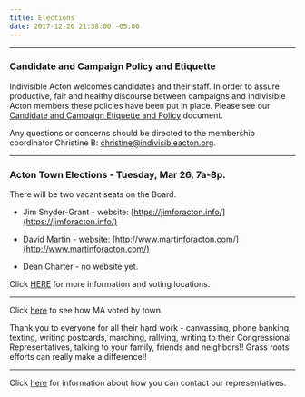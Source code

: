 ```yaml
---
title: Elections
date: 2017-12-20 21:38:00 -05:00
---
```


---

### Candidate and Campaign Policy and Etiquette

Indivisible Acton welcomes candidates and their staff. In order to assure productive, fair and healthy discourse between campaigns and Indivisible Acton members these policies have been put in place. Please see our [Candidate and Campaign Etiquette and Policy](https://docs.google.com/document/d/1-G3_GKFkz3fC0VDkfGh4DbC820mzi23yyMG1-EqapfE/edit) document.

Any questions or concerns should be directed to the membership coordinator Christine B: christine@indivisibleacton.org.

---

### Acton Town Elections - Tuesday, Mar 26, 7a-8p.

There will be two vacant seats on the Board.

* Jim Snyder-Grant - website: [https://jimforacton.info/](https://jimforacton.info/)

* David Martin - website: [http://www.martinforacton.com/](http://www.martinforacton.com/)

* Dean Charter - no website yet.

Click [HERE](https://www.acton-ma.gov/598/Elections) for more information and voting locations.  

---

Click [here](https://www.wbur.org/news/2018/11/06/massachusetts-town-by-town-election-results) to see how MA voted by town.

Thank you to everyone for all their hard work - canvassing, phone banking, texting, writing postcards, marching, rallying, writing to their Congressional Representatives, talking to your family, friends and neighbors!!  Grass roots efforts can really make a difference!!

---

Click [here](http://www.indivisibleacton.org/2018-ma-state-primary.html) for information about how you can contact our representatives.
